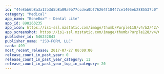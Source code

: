 ```yaml
---
id: "44e8bb6b8a3a12b3d5b8a09a9b77ccdea0bf76264f18447ce1406eb2885537c0"
category: "Medical"
app_name: "BoneBox™ - Dental Lite"
app_id: 898263235
app_icon: https://is1-ssl.mzstatic.com/image/thumb/Purple118/v4/b2/42/43/b24243dc-599d-53c4-9fed-a75052f8c306/mzl.pjhcqzdc.png/1024x1024bb.png
app_screenshot: https://is1-ssl.mzstatic.com/image/thumb/Purple128/v4/66/fd/cf/66fdcf4b-97e6-3ab8-10c8-14420f0e8a90/pr_source.png/1242x2208bb.png
publisher_id: 546232843
publisher_name: "iSO-FORM, LLC"
rank: 499
most_recent_release: 2017-07-27 00:00:00
release_count_in_past_year: 0
release_count_in_past_year_category: 11
release_count_in_past_year_top_in_category: 20
---
```

